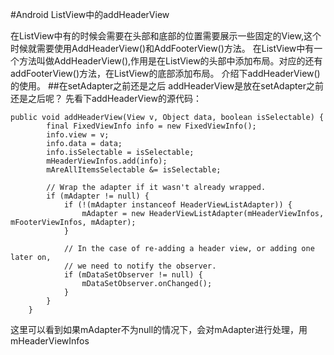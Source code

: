 #Android ListView中的addHeaderView

在ListView中有的时候会需要在头部和底部的位置需要展示一些固定的View,这个时候就需要使用AddHeaderView()和AddFooterView()方法。
在ListView中有一个方法叫做AddHeaderView(),作用是在ListView的头部中添加布局。对应的还有addFooterView()方法，在ListView的底部添加布局。
介绍下addHeaderView()的使用。
##在setAdapter之前还是之后
addHeaderView是放在setAdapter之前还是之后呢？
先看下addHeaderView的源代码：
```
public void addHeaderView(View v, Object data, boolean isSelectable) {
        final FixedViewInfo info = new FixedViewInfo();
        info.view = v;
        info.data = data;
        info.isSelectable = isSelectable;
        mHeaderViewInfos.add(info);
        mAreAllItemsSelectable &= isSelectable;

        // Wrap the adapter if it wasn't already wrapped.
        if (mAdapter != null) {
            if (!(mAdapter instanceof HeaderViewListAdapter)) {
                mAdapter = new HeaderViewListAdapter(mHeaderViewInfos, mFooterViewInfos, mAdapter);
            }

            // In the case of re-adding a header view, or adding one later on,
            // we need to notify the observer.
            if (mDataSetObserver != null) {
                mDataSetObserver.onChanged();
            }
        }
    }
```
这里可以看到如果mAdapter不为null的情况下，会对mAdapter进行处理，用mHeaderViewInfos



